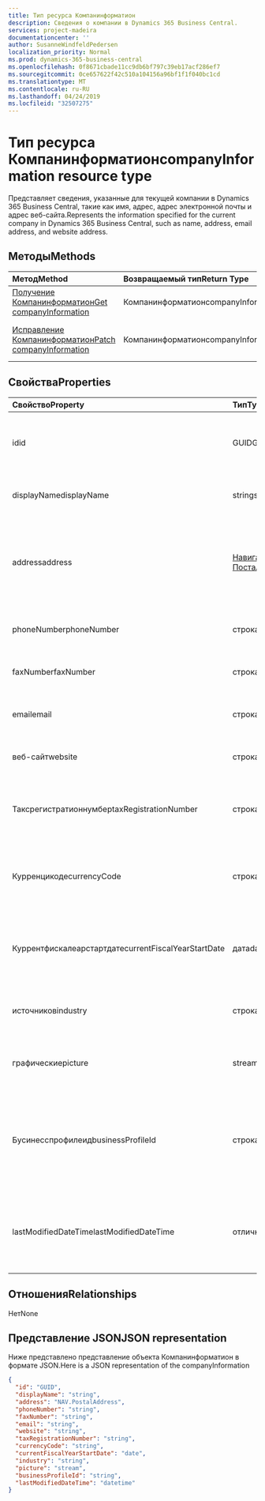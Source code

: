 ```yaml
---
title: Тип ресурса Компанинформатион
description: Сведения о компании в Dynamics 365 Business Central.
services: project-madeira
documentationcenter: ''
author: SusanneWindfeldPedersen
localization_priority: Normal
ms.prod: dynamics-365-business-central
ms.openlocfilehash: 0f8671cbade11cc9db6bf797c39eb17acf286ef7
ms.sourcegitcommit: 0ce657622f42c510a104156a96bf1f1f040bc1cd
ms.translationtype: MT
ms.contentlocale: ru-RU
ms.lasthandoff: 04/24/2019
ms.locfileid: "32507275"
---
```

# <a name="companyinformation-resource-type"></a><span data-ttu-id="efa9e-103">Тип ресурса Компанинформатион</span><span class="sxs-lookup"><span data-stu-id="efa9e-103">companyInformation resource type</span></span>
<span data-ttu-id="efa9e-104">Представляет сведения, указанные для текущей компании в Dynamics 365 Business Central, такие как имя, адрес, адрес электронной почты и адрес веб-сайта.</span><span class="sxs-lookup"><span data-stu-id="efa9e-104">Represents the information specified for the current company in Dynamics 365 Business Central, such as name, address, email address, and website address.</span></span>

## <a name="methods"></a><span data-ttu-id="efa9e-105">Методы</span><span class="sxs-lookup"><span data-stu-id="efa9e-105">Methods</span></span>

| <span data-ttu-id="efa9e-106">Метод</span><span class="sxs-lookup"><span data-stu-id="efa9e-106">Method</span></span>         | <span data-ttu-id="efa9e-107">Возвращаемый тип</span><span class="sxs-lookup"><span data-stu-id="efa9e-107">Return Type</span></span>  |<span data-ttu-id="efa9e-108">Описание</span><span class="sxs-lookup"><span data-stu-id="efa9e-108">Description</span></span>|
|:---------------|:-------------|:----------|
|[<span data-ttu-id="efa9e-109">Получение Компанинформатион</span><span class="sxs-lookup"><span data-stu-id="efa9e-109">Get companyInformation</span></span>](../api/dynamics-companyinformation-get.md)|<span data-ttu-id="efa9e-110">Компанинформатион</span><span class="sxs-lookup"><span data-stu-id="efa9e-110">companyInformation</span></span>|<span data-ttu-id="efa9e-111">Получает сведения о компании.</span><span class="sxs-lookup"><span data-stu-id="efa9e-111">Gets a company information.</span></span>|
|[<span data-ttu-id="efa9e-112">Исправление Компанинформатион</span><span class="sxs-lookup"><span data-stu-id="efa9e-112">Patch companyInformation</span></span>](../api/dynamics-companyinformation-update.md)|<span data-ttu-id="efa9e-113">Компанинформатион</span><span class="sxs-lookup"><span data-stu-id="efa9e-113">companyInformation</span></span>|<span data-ttu-id="efa9e-114">Обновляет сведения о компании.</span><span class="sxs-lookup"><span data-stu-id="efa9e-114">Updates a company information.</span></span>|


## <a name="properties"></a><span data-ttu-id="efa9e-115">Свойства</span><span class="sxs-lookup"><span data-stu-id="efa9e-115">Properties</span></span>
| <span data-ttu-id="efa9e-116">Свойство</span><span class="sxs-lookup"><span data-stu-id="efa9e-116">Property</span></span>     | <span data-ttu-id="efa9e-117">Тип</span><span class="sxs-lookup"><span data-stu-id="efa9e-117">Type</span></span>      |<span data-ttu-id="efa9e-118">Описание</span><span class="sxs-lookup"><span data-stu-id="efa9e-118">Description</span></span>                           |
|:-------------|:--------|:-------------------------------------|
|<span data-ttu-id="efa9e-119">id</span><span class="sxs-lookup"><span data-stu-id="efa9e-119">id</span></span>            |<span data-ttu-id="efa9e-120">GUID</span><span class="sxs-lookup"><span data-stu-id="efa9e-120">GUID</span></span>|<span data-ttu-id="efa9e-121">Уникальный идентификатор компании.</span><span class="sxs-lookup"><span data-stu-id="efa9e-121">The unique ID of the company.</span></span> <span data-ttu-id="efa9e-122">Не редактируемые.</span><span class="sxs-lookup"><span data-stu-id="efa9e-122">Non-editable.</span></span>|
|<span data-ttu-id="efa9e-123">displayName</span><span class="sxs-lookup"><span data-stu-id="efa9e-123">displayName</span></span>   |<span data-ttu-id="efa9e-124">string</span><span class="sxs-lookup"><span data-stu-id="efa9e-124">string</span></span>   |<span data-ttu-id="efa9e-125">Отображаемое имя компании.</span><span class="sxs-lookup"><span data-stu-id="efa9e-125">The company's display name.</span></span>           |
|<span data-ttu-id="efa9e-126">address</span><span class="sxs-lookup"><span data-stu-id="efa9e-126">address</span></span>       |[<span data-ttu-id="efa9e-127">Навигационная. Посталаддресс</span><span class="sxs-lookup"><span data-stu-id="efa9e-127">NAV.PostalAddress</span></span>](../resources/dynamics-complextypes.md)|<span data-ttu-id="efa9e-128">Адрес компании.</span><span class="sxs-lookup"><span data-stu-id="efa9e-128">The company's address.</span></span> <span data-ttu-id="efa9e-129">Просмотрите сложный тип для получения дополнительных сведений.</span><span class="sxs-lookup"><span data-stu-id="efa9e-129">View the complex type for additional detail.</span></span>|
|<span data-ttu-id="efa9e-130">phoneNumber</span><span class="sxs-lookup"><span data-stu-id="efa9e-130">phoneNumber</span></span>   |<span data-ttu-id="efa9e-131">строка</span><span class="sxs-lookup"><span data-stu-id="efa9e-131">string</span></span>   |<span data-ttu-id="efa9e-132">Номер телефона компании.</span><span class="sxs-lookup"><span data-stu-id="efa9e-132">The company's telephone number.</span></span>       |
|<span data-ttu-id="efa9e-133">faxNumber</span><span class="sxs-lookup"><span data-stu-id="efa9e-133">faxNumber</span></span>     |<span data-ttu-id="efa9e-134">строка</span><span class="sxs-lookup"><span data-stu-id="efa9e-134">string</span></span>   |<span data-ttu-id="efa9e-135">Номер факса компании.</span><span class="sxs-lookup"><span data-stu-id="efa9e-135">The company's fax number.</span></span>             |
|<span data-ttu-id="efa9e-136">email</span><span class="sxs-lookup"><span data-stu-id="efa9e-136">email</span></span>         |<span data-ttu-id="efa9e-137">строка</span><span class="sxs-lookup"><span data-stu-id="efa9e-137">string</span></span>   |<span data-ttu-id="efa9e-138">Адрес электронной почты компании.</span><span class="sxs-lookup"><span data-stu-id="efa9e-138">The company's email address.</span></span>          |
|<span data-ttu-id="efa9e-139">веб-сайт</span><span class="sxs-lookup"><span data-stu-id="efa9e-139">website</span></span>       |<span data-ttu-id="efa9e-140">строка</span><span class="sxs-lookup"><span data-stu-id="efa9e-140">string</span></span>   |<span data-ttu-id="efa9e-141">Адрес веб-сайта компании.</span><span class="sxs-lookup"><span data-stu-id="efa9e-141">The company's website address.</span></span>        |
|<span data-ttu-id="efa9e-142">Таксрегистратионнумбер</span><span class="sxs-lookup"><span data-stu-id="efa9e-142">taxRegistrationNumber</span></span>|<span data-ttu-id="efa9e-143">строка</span><span class="sxs-lookup"><span data-stu-id="efa9e-143">string</span></span>|<span data-ttu-id="efa9e-144">Регистрационный номер налогоплательщика компании.</span><span class="sxs-lookup"><span data-stu-id="efa9e-144">The company's tax registration number.</span></span>|
|<span data-ttu-id="efa9e-145">Курренцикоде</span><span class="sxs-lookup"><span data-stu-id="efa9e-145">currencyCode</span></span>  |<span data-ttu-id="efa9e-146">строка</span><span class="sxs-lookup"><span data-stu-id="efa9e-146">string</span></span>   |<span data-ttu-id="efa9e-147">Валюта, в которой компания выполняет бизнес.</span><span class="sxs-lookup"><span data-stu-id="efa9e-147">The currency the company does business in.</span></span> <span data-ttu-id="efa9e-148">Только для чтения.</span><span class="sxs-lookup"><span data-stu-id="efa9e-148">Read-Only.</span></span>|
|<span data-ttu-id="efa9e-149">Куррентфискалеарстартдате</span><span class="sxs-lookup"><span data-stu-id="efa9e-149">currentFiscalYearStartDate</span></span>|<span data-ttu-id="efa9e-150">дата</span><span class="sxs-lookup"><span data-stu-id="efa9e-150">date</span></span>|<span data-ttu-id="efa9e-151">Текущая дата начала финансового года компании.</span><span class="sxs-lookup"><span data-stu-id="efa9e-151">The company's current fiscal year start date.</span></span> <span data-ttu-id="efa9e-152">Только для чтения.</span><span class="sxs-lookup"><span data-stu-id="efa9e-152">Read-Only.</span></span>|
|<span data-ttu-id="efa9e-153">источников</span><span class="sxs-lookup"><span data-stu-id="efa9e-153">industry</span></span>      |<span data-ttu-id="efa9e-154">строка</span><span class="sxs-lookup"><span data-stu-id="efa9e-154">string</span></span>   |<span data-ttu-id="efa9e-155">Отрасль, в которой участвует компания.</span><span class="sxs-lookup"><span data-stu-id="efa9e-155">The industry the company is part of.</span></span>  |
|<span data-ttu-id="efa9e-156">графические</span><span class="sxs-lookup"><span data-stu-id="efa9e-156">picture</span></span>       |<span data-ttu-id="efa9e-157">stream</span><span class="sxs-lookup"><span data-stu-id="efa9e-157">stream</span></span>   |<span data-ttu-id="efa9e-158">Логотип компании.</span><span class="sxs-lookup"><span data-stu-id="efa9e-158">The company logo.</span></span> <span data-ttu-id="efa9e-159">Только для чтения.</span><span class="sxs-lookup"><span data-stu-id="efa9e-159">Read-Only.</span></span>          |
|<span data-ttu-id="efa9e-160">Бусинесспрофилеид</span><span class="sxs-lookup"><span data-stu-id="efa9e-160">businessProfileId</span></span>|<span data-ttu-id="efa9e-161">строка</span><span class="sxs-lookup"><span data-stu-id="efa9e-161">string</span></span>|<span data-ttu-id="efa9e-162">Идентификатор бизнес-профиля, связанный с компанией "Финансы".</span><span class="sxs-lookup"><span data-stu-id="efa9e-162">The business profile ID linked to the Financials company.</span></span> <span data-ttu-id="efa9e-163">Только для чтения.</span><span class="sxs-lookup"><span data-stu-id="efa9e-163">Read-Only.</span></span>|
|<span data-ttu-id="efa9e-164">lastModifiedDateTime</span><span class="sxs-lookup"><span data-stu-id="efa9e-164">lastModifiedDateTime</span></span>|<span data-ttu-id="efa9e-165">отличным</span><span class="sxs-lookup"><span data-stu-id="efa9e-165">datetime</span></span>|<span data-ttu-id="efa9e-166">Дата и время последнего изменения компании.</span><span class="sxs-lookup"><span data-stu-id="efa9e-166">The last datetime the company was modified.</span></span> <span data-ttu-id="efa9e-167">Только для чтения.</span><span class="sxs-lookup"><span data-stu-id="efa9e-167">Read-Only.</span></span>|  


## <a name="relationships"></a><span data-ttu-id="efa9e-168">Отношения</span><span class="sxs-lookup"><span data-stu-id="efa9e-168">Relationships</span></span>
<span data-ttu-id="efa9e-169">Нет</span><span class="sxs-lookup"><span data-stu-id="efa9e-169">None</span></span>

## <a name="json-representation"></a><span data-ttu-id="efa9e-170">Представление JSON</span><span class="sxs-lookup"><span data-stu-id="efa9e-170">JSON representation</span></span>

<span data-ttu-id="efa9e-171">Ниже представлено представление объекта Компанинформатион в формате JSON.</span><span class="sxs-lookup"><span data-stu-id="efa9e-171">Here is a JSON representation of the companyInformation</span></span>
```json
{
  "id": "GUID",
  "displayName": "string",
  "address": "NAV.PostalAddress",
  "phoneNumber": "string",
  "faxNumber": "string",
  "email": "string",
  "website": "string",
  "taxRegistrationNumber": "string",
  "currencyCode": "string",
  "currentFiscalYearStartDate": "date",
  "industry": "string",
  "picture": "stream",
  "businessProfileId": "string",
  "lastModifiedDateTime": "datetime"
}

```

